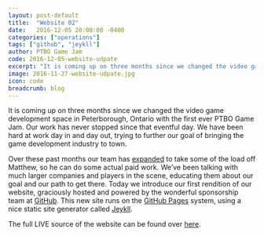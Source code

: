 ```yaml
---
layout: post-default
title:  "Website 02"
date:   2016-12-05 20:00:00 -0400
categories: ["operations"]
tags: ["github", "jeykll"]
author: PTBO Game Jam
code: 2016-12-05-website-udpate
excerpt: "It is coming up on three months since we changed the video game development space in Peterborough, Ontario with the first ever PTBO Game Jam. Our work has never stopped since that eventful day. We have been hard at work day in and day out, trying to further our goal of bringing the game development industry to town."
image: 2016-11-27-website-udpate.jpg
icon: code
breadcrumb: blog
---
```

It is coming up on three months since we changed the video game development space in Peterborough, Ontario with the first ever PTBO Game Jam. Our work has never stopped since that eventful day. We have been hard at work day in and day out, trying to further our goal of bringing the game development industry to town.

Over these past months our team has [expanded](/about/) to take some of the load off Matthew, so he can do some actual paid work. We’ve been talking with much larger companies and players in the scene, educating them about our goal and our path to get there. Today we introduce our first rendition of our website, graciously hosted and powered by the wonderful sponsorship team at [GitHub](http://github.com). This new site runs on the [GitHub Pages](http://pages.github.com/) system, using a nice static site generator called [Jeykll](http://jekyllrb.com/).

The full LIVE source of the website can be found over [here](http://github.com/PTBOGameJam/PTBOGameJam).
